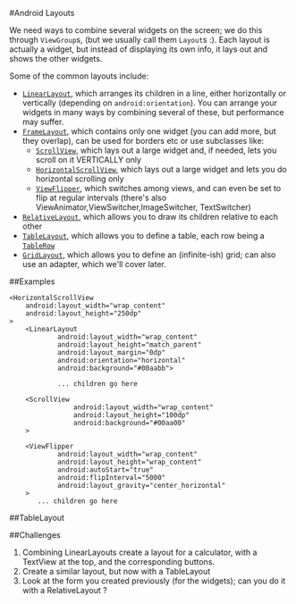 #Android Layouts

We need ways to combine several widgets on the screen; we do this through `ViewGroup`s, (but we usually call them `Layout`s :). Each layout is actually a widget, but instead of displaying its own info, it lays out and shows the other widgets.

Some of the common layouts include:

* [`LinearLayout`](http://developer.android.com/reference/android/widget/LinearLayout.html), which arranges its children in a line, either horizontally or vertically (depending on `android:orientation`). You can arrange your widgets in many ways by combining several of these, but performance may suffer.
* [`FrameLayout`](http://developer.android.com/reference/android/widget/FrameLayout.html), which contains only one widget (you can add more, but they overlap), can be used for borders etc or use subclasses like:
	* [`ScrollView`](http://developer.android.com/reference/android/widget/ScrollView.html), which lays out a large widget and, if needed, lets you scroll on it VERTICALLY only
	* [`HorizontalScrollView`](http://developer.android.com/reference/android/widget/HorizontalScrollView.html), which lays out a large widget and lets you do horizontal scrolling only
	* [`ViewFlipper`](http://developer.android.com/reference/android/widget/ViewFlipper), which switches among views, and can even be set to flip at regular intervals (there's also ViewAnimator,ViewSwitcher,ImageSwitcher, TextSwitcher)
* [`RelativeLayout`](http://developer.android.com/reference/android/widget/RelativeLayout.html), which allows you to draw its children relative to each other
* [`TableLayout`](http://developer.android.com/reference/android/widget/TableLayout.html), which allows you to define a table, each row being a [`TableRow`](http://developer.android.com/reference/android/widget/TableRow.html)
* [`GridLayout`](http://developer.android.com/reference/android/widget/GridLayout.html), which allows you to define an (infinite-ish) grid; can also use an adapter, which we'll cover later.


##Examples
```
<HorizontalScrollView
	android:layout_width="wrap_content"
	android:layout_height="250dp"
>
	<LinearLayout
            android:layout_width="wrap_content"
            android:layout_height="match_parent"
            android:layout_margin="0dp"
            android:orientation="horizontal" 
            android:background="#00aabb">
            
            ... children go here
```
```
    <ScrollView
                android:layout_width="wrap_content"
                android:layout_height="100dp"
                android:background="#00aa00"
	>
```
```
    <ViewFlipper
            android:layout_width="wrap_content"
            android:layout_height="wrap_content"
            android:autoStart="true"
            android:flipInterval="5000"
            android:layout_gravity="center_horizontal"
	>
	   ... children go here
```

##TableLayout

##Challenges
1. Combining LinearLayouts create a layout for a calculator, with a TextView at the top, and the corresponding buttons.
2. Create a similar layout, but now with a TableLayout
3. Look at the form you created previously (for the widgets); can you do it with a RelativeLayout ?
